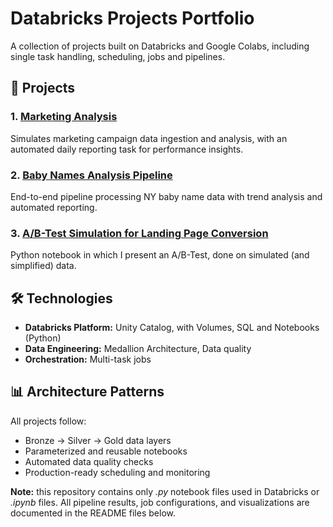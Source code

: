 # Databricks Projects Portfolio

A collection of projects built on Databricks and Google Colabs, including single task handling, scheduling, jobs and pipelines.

## 🚀 Projects

### 1. [Marketing Analysis](https://github.com/JayCBoi/Databricks/tree/main/Marketing%20Analysis)
Simulates marketing campaign data ingestion and analysis, with an automated daily reporting task for performance insights.

### 2. [Baby Names Analysis Pipeline](https://github.com/JayCBoi/Databricks/tree/main/Name%20Trends%20Pipeline)
End-to-end pipeline processing NY baby name data with trend analysis and automated reporting.

### 3. [A/B-Test Simulation for Landing Page Conversion](https://github.com/JayCBoi/Databricks/tree/main/AB%20Test%20Analysis)
Python notebook in which I present an A/B-Test, done on simulated (and simplified) data.

## 🛠️ Technologies

- **Databricks Platform:** Unity Catalog, with Volumes, SQL and Notebooks (Python)
- **Data Engineering:** Medallion Architecture, Data quality
- **Orchestration:** Multi-task jobs

## 📊 Architecture Patterns

All projects follow:
- Bronze → Silver → Gold data layers
- Parameterized and reusable notebooks
- Automated data quality checks
- Production-ready scheduling and monitoring

**Note:** this repository contains only *.py* notebook files used in Databricks or *.ipynb* files. All pipeline results, job configurations, and visualizations are documented in the README files below.
